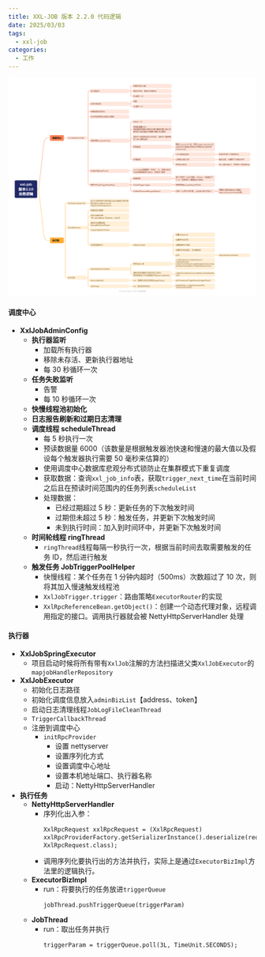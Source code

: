 ```yaml
---
title: XXL-JOB 版本 2.2.0 代码逻辑
date: 2025/03/03
tags:
  - xxl-job
categories:
  - 工作
---
```


![ XXL-JOB 版本 2.2.0 代码逻辑](xxl-job版本2.2.0业务逻辑.png)

#### 调度中心

- **XxlJobAdminConfig**
  - **执行器监听**
    - 加载所有执行器
    - 移除未存活、更新执行器地址
    - 每 30 秒循环一次
  - **任务失败监听**
    - 告警
    - 每 10 秒循环一次
  - **快慢线程池初始化**
  - **日志报告刷新和过期日志清理**
  - **调度线程 scheduleThread**
    - 每 5 秒执行一次
    - 预读数据量 6000（该数量是根据触发器池快速和慢速的最大值以及假设每个触发器执行需要 50 毫秒来估算的）
    - 使用调度中心数据库悲观分布式锁防止在集群模式下重复调度
    - 获取数据：查询`xxl_job_info`表，获取`trigger_next_time`在当前时间之后且在预读时间范围内的任务列表`scheduleList`
    - 处理数据：
      - 已经过期超过 5 秒：更新任务的下次触发时间
      - 过期但未超过 5 秒：触发任务，并更新下次触发时间
      - 未到执行时间：加入到时间环中，并更新下次触发时间
  - **时间轮线程 ringThread**
    - `ringThread`线程每隔一秒执行一次，根据当前时间去取需要触发的任务 ID，然后进行触发
  - **触发任务 JobTriggerPoolHelper**
    - 快慢线程：某个任务在 1 分钟内超时（500ms）次数超过了 10 次，则将其加入慢速触发线程池
    - `XxlJobTrigger.trigger`：路由策略`ExecutorRouter`的实现
    - `XxlRpcReferenceBean.getObject()`：创建一个动态代理对象，远程调用指定的接口。调用执行器就会被 NettyHttpServerHandler 处理

#### 执行器

- **XxlJobSpringExecutor**
  - 项目启动时候将所有带有`XxlJob`注解的方法扫描进父类`XxlJobExecutor`的`mapjobHandlerRepository`
- **XxlJobExecutor**
  - 初始化日志路径
  - 初始化调度信息放入`adminBizList`【address、token】
  - 启动日志清理线程`JobLogFileCleanThread`
  - `TriggerCallbackThread`
  - 注册到调度中心
    - `initRpcProvider`
      - 设置 nettyserver
      - 设置序列化方式
      - 设置调度中心地址
      - 设置本机地址端口、执行器名称
      - 启动：NettyHttpServerHandler
- **执行任务**
  - **NettyHttpServerHandler**
    - 序列化出入参：
      ```
      XxlRpcRequest xxlRpcRequest = (XxlRpcRequest) xxlRpcProviderFactory.getSerializerInstance().deserialize(requestBytes, XxlRpcRequest.class);
      ```
    - 调用序列化要执行出的方法并执行，实际上是通过`ExecutorBizImpl`方法里的逻辑执行。
  - **ExecutorBizImpl**
    - run：将要执行的任务放进`triggerQueue`
      ```
      jobThread.pushTriggerQueue(triggerParam)
      ```
  - **JobThread**
    - run：取出任务并执行
      ```
      triggerParam = triggerQueue.poll(3L, TimeUnit.SECONDS);
      ```
